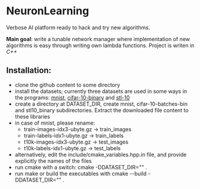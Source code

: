 # NeuronLearning
Verbose AI platform ready to hack and try new algorithms.

**Main goal**: write a tunable network manager where implementation of new algorithms is easy through writing own lambda functions.
Project is writen in *C++*

## Installation:
* clone the github content to some directory
* install the datasets; currently three datasets are used in some ways in the programs: [mnist](http://yann.lecun.com/exdb/mnist/), [cifar-10-binary](https://www.cs.toronto.edu/~kriz/cifar-10-binary.tar.gz) and [stl-10](http://ai.stanford.edu/~acoates/stl10/stl10_binary.tar.gz)
* create a directory at DATASET_DIR, create mnist, cifar-10-batches-bin and stl10_binary subdirectories. Extract the downloaded file content to these libraries
* in case of mnist, please rename:
  * train-images-idx3-ubyte.gz -> train_images
  * train-labels-idx1-ubyte.gz -> train_labels
  * t10k-images-idx3-ubyte.gz -> test_images
  * t10k-labels-idx1-ubyte.gz -> test_labels
* alternatively, edit the include/cmake_variables.hpp.in file, and provide explicitly the names of the files
* run cmake with a switch: cmake -DDATASET_DIR="<your dataset_dir>" .
* run make or build the executables with cmake --build -DDATASET_DIR="<your dataset_dir>" .




